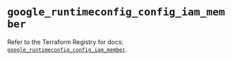 # `google_runtimeconfig_config_iam_member`

Refer to the Terraform Registry for docs: [`google_runtimeconfig_config_iam_member`](https://registry.terraform.io/providers/hashicorp/google-beta/6.16.0/docs/resources/google_runtimeconfig_config_iam_member).
